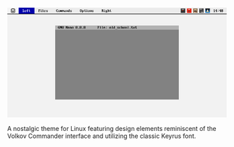 ![example](example.png)

A nostalgic theme for Linux featuring design elements reminiscent of the Volkov Commander interface and utilizing the classic Keyrus font.
